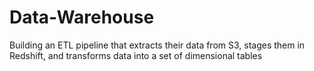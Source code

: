 # Data-Warehouse
Building an ETL pipeline that extracts their data from S3, stages them in Redshift, and transforms data into a set of dimensional tables

